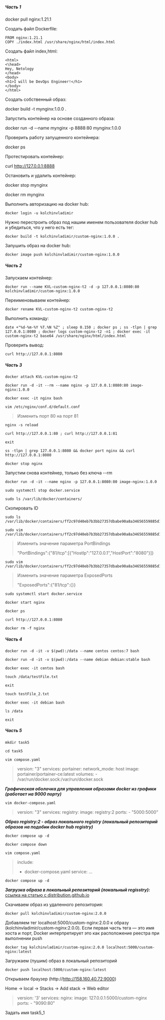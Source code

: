##### Часть 1

docker pull nginx:1.21.1

Создать файл Dockerfile:

	FROM nginx:1.21.1
	COPY ./index.html /usr/share/nginx/html/index.html

Создать файл index,html:

	<html>
	<\head>
	Hey, Netology
	</head>
	<body>
	<h1>I will be DevOps Engineer!</h1>
	</body>
	</html>

Создать собственный образ:

docker build -t mynginx:1.0.0 .

Запустить контейнер на основе созданного образа:

docker run -d --name mynginx -p 8888:80 mynginx:1.0.0

Проверить работу запущенного контейнера:

docker ps

Протестировать контейнер: 

curl http://127.0.0.1:8888

Остановить и удалить контейнер:

docker stop mynginx

docker rm mynginx

Выполнить авторизацию на docker hub:

```
docker login -u kolchinvladimir
```

Нужно перестроить образ под нашим именем пользователя docker hub и убедиться, что у него есть тег:

```
docker build -t kolchinvladimir/custom-nginx:1.0.0 .
```

Запушить образ на docker hub:

```
docker image push kolchinvladimir/custom-nginx:1.0.0
```
##### Часть 2

Запускаем контейнер:

```
docker run --name KVL-custom-nginx-t2 -d -p 127.0.0.1:8080:80 kolchinvladimir/custom-nginx:1.0.0
```

Переименовываем контейнер:

```
docker rename KVL-custom-nginx-t2 custom-nginx-t2
```

Выполнить команду:

```
date +"%d-%m-%Y %T.%N %Z" ; sleep 0.150 ; docker ps ; ss -tlpn | grep 127.0.0.1:8080 ; docker logs custom-nginx-t2 -n1 ; docker exec -it custom-nginx-t2 base64 /usr/share/nginx/html/index.html
```

Проверить вывод:

```
curl http://127.0.0.1:8080
```

##### Часть 3

```
docker attach KVL-custom-nginx-t2
```

```
docker run -d -it --rm --name nginx -p 127.0.0.1:8080:80 image-nginx:1.0.0
```

```
docker exec -it nginx bash
```

```
vim /etc/nginx/conf.d/default.conf
```
> Изменить порт 80 на порт 81

```
nginx -s reload
```

```
curl http://127.0.0.1:80 ; curl http://127.0.0.1:81
```

```
exit
```

```
ss -tlpn | grep 127.0.0.1:8080 && docker port nginx && curl http://127.0.0.1:8080
```

```
docker stop nginx
```

Запустим снова контейнер, только без ключа --rm

```
docker run -d -it --name nginx -p 127.0.0.1:8080:80 image-nginx:1.0.0
```

```
sudo systemctl stop docker.service
```

```
sudo ls /var/lib/docker/containers/
```

Скопировать ID

```
sudo ls /var/lib/docker/containers/ff2c97d40eb7b3bb27357dbabe90a8a34656559885d10368a835422b293afbb6
```

```
sudo vim /var/lib/docker/containers/ff2c97d40eb7b3bb27357dbabe90a8a34656559885d10368a835422b293afbb6/hostconfig.json
```

> Изменить значение параметра PortBindings
> 
> "PortBindings":{"81/tcp":[{"HostIp":"127.0.0.1","HostPort":"8080"}]}

```
sudo vim /var/lib/docker/containers/ff2c97d40eb7b3bb27357dbabe90a8a34656559885d10368a835422b293afbb6/config.v2.json
```


> Изменить значение параметра ExposedPorts
> 
> "ExposedPorts":{"81/tcp":{}}

```
sudo systemctl start docker.service
```

```
docker start nginx
```

```
docker ps
```

```
curl http://127.0.0.1:8080
```


```
docker rm -f nginx
```
##### Часть 4

```
docker run -d -it -v $(pwd):/data --name centos centos:7 bash
```

```
docker run -d -it -v $(pwd):/data --name debian debian:stable bash
```

```
docker exec -it centos bash
```

```
touch /data/testFile.txt
```

```
exit
```

```
touch testFile_2.txt
```

```
docker exec -it debian bash
```

```
ls /data
```

```
exit
```

##### Часть 5

```
mkdir task5
```

```
cd task5
```

```
vim compose.yaml
```

>version: "3"
 services:
   portainer:
     network_mode: host
     image: portainer/portainer-ce:latest
     volumes:
       - /var/run/docker.sock:/var/run/docker.sock

***Графическая оболочка для управления образами docker из графики (работает на 9000 порту)***

```
vim docker-compose.yaml
```

>version: "3"
 services:
   registry:
     image: registry:2
     ports:
       - "5000:5000"

***Образ registry:2 - образ локального registry (локальный репозиторий образов на подобии docker hub  registry)***

```
docker compose up -d
```

```
docker compose down
```

```
vim compose.yaml
```

> include:
>   - docker-compose.yaml
> service:
>   ...

```
docker compose up -d
```


***Загрузка образа в локальный репозиторий (локальный regisstry):***
[ссылка на статью с distribution.github.io](https://distribution.github.io/distribution/about/deploying/)

Скачиваем образ из удаленного репозитория:

```
docker pull kolchinvladimir/custom-nginx:2.0.0
```

Добавляем тег localhost:5000/custom-nginx:2.0.0 к образу (kolchinvladimir/custom-nginx:2.0.0).
Если первая часть тега — это имя хоста и порт, Docker интерпретирует это как расположение реестра при выполнении push

```
docker tag kolchinvladimir/custom-nginx:2.0.0 localhost:5000/custom-nginx:latest
```

Загружаем (пушим) образ в локальный репозиторий

```
docker push localhost:5000/custom-nginx:latest
```

Открываем браузер (http://http://158.160.40.72:9000)

Home -> local -> Stacks -> Add stack -> Web editor

>version: '3'
 services:
   nginx:
     image: 127.0.0.1:5000/custom-nginx
     ports:
       - "9090:80"

Задать имя task5_1

